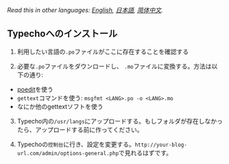 *Read this in other languages: [English](README.md), [日本語](README.ja.md), [简体中文](README.zh-cn.md).*

## Typechoへのインストール

1. 利用したい言語の`.po`ファイルがここに存在することを確認する

2. 必要な`.po`ファイルをダウンロードし、 `.mo`ファイルに変換する。方法は以下の通り:
  + [poedit](https://github.com/vslavik/poedit/releases)を使う
  + `gettext`コマンドを使う: `msgfmt <LANG>.po -o <LANG>.mo`
  + なにか他のgettextソフトを使う

3. Typecho内の`/usr/langs`にアップロードする。もしフォルダが存在しなかったら、アップロードする前に作ってください。

4. Typechoの`控制台`に行き、設定を変更する。`http://your-blog-url.com/admin/options-general.php`で見れるはずです。
